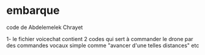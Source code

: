 # embarque
code de Abdelemelek Chrayet

1- le fichier voicechat contient 2 codes qui sert à commander le drone par des commandes vocaux simple comme "avancer d'une telles distances" etc 
